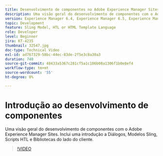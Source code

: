 ```yaml
---
title: Desenvolvimento de componentes no Adobe Experience Manager Sites
description: Uma visão geral do desenvolvimento de componentes com o Adobe Experience Manager Sites. Inclui uma introdução a Diálogos, Modelos Sling, Scripts HTL e Bibliotecas do lado do cliente.
version: Experience Manager 6.4, Experience Manager 6.5, Experience Manager as a Cloud Service
topic: Development
feature: Sling Model, HTL or HTML Template Language
role: Developer
level: Beginner
jira: KT-4235
thumbnail: 32547.jpg
doc-type: Technical Video
exl-id: ad767329-58bc-44ec-83de-2f5e3c8a30a3
duration: 740
source-git-commit: 48433a5367c281cf5a1c106b08a1306f1b0e8ef4
workflow-type: tm+mt
source-wordcount: '55'
ht-degree: 0%

---
```


# Introdução ao desenvolvimento de componentes

Uma visão geral do desenvolvimento de componentes com o Adobe Experience Manager Sites. Inclui uma introdução a Diálogos, Modelos Sling, Scripts HTL e Bibliotecas do lado do cliente.

>[!VIDEO](https://video.tv.adobe.com/v/36532?quality=12&learn=on&captions=por_br)
